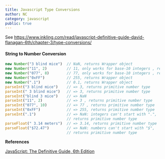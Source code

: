 ```yaml
---
title: Javascript Type Conversions
author: NC
category: javascript
public: true
---
```


See  <https://www.inkling.com/read/javascript-definitive-guide-david-flanagan-6th/chapter-3/type-conversions/>


#### String to Number Conversion
```js
new Number("3 blind mice")  // NaN, returns Wrapper object
new Number("11", 2)         // 11, only works for base-10 integers , returns Wrapper object
new Number("077", 8)        // 77, only works for base-10 integers , returns Wrapper object
new Number("0xFF")          // 255, returns Wrapper object
new Number(".1")            // 0.1, returns Wrapper object
parseInt("3 blind mice")    // => 3, returns primitive number type
parseInt(" 3 blind mice")   // => 3, returns primitive number type
parseInt("blind 3 mice")    // => NaN
parseInt("11", 2)           // => 3 , returns primitive number type
parseInt("077", 10)         // => 77 , returns primitive number type
parseInt("0xFF")            // => 255, returns primitive number type
parseInt(".1")              // => NaN: integers can't start with ".",
							// returns primitive number type
parseFloat(" 3.14 meters")  // => 3.14, returns primitive number type
parseFloat("$72.47")        // => NaN: numbers can't start with "$",
							// returns primitive number type
```

**References**

[JavaScript: The Definitive Guide, 6th Edition](http://shop.oreilly.com/product/9780596805531.do)
